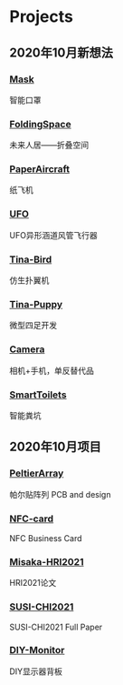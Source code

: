 # Projects



## 2020年10月新想法

### [Mask](https://github.com/TingliangZhang/Mask)

智能口罩

### [FoldingSpace](https://github.com/TingliangZhang/FoldingSpace)

未来人居——折叠空间

### [PaperAircraft](https://github.com/TingliangZhang/PaperAircraft)

纸飞机

### [UFO](https://github.com/TingliangZhang/UFO)

UFO异形涵道风管飞行器

### [Tina-Bird](https://github.com/TingliangZhang/Tina-Bird)

仿生扑翼机

### [Tina-Puppy](https://github.com/TingliangZhang/Tina-Puppy)

微型四足开发

### [Camera](https://github.com/TingliangZhang/Camera)

相机+手机，单反替代品

### [SmartToilets](https://github.com/TingliangZhang/SmartToilets)

智能粪坑

## 2020年10月项目

### [PeltierArray](https://github.com/TingliangZhang/PeltierArray)

帕尔贴阵列 PCB and design

### [NFC-card](https://github.com/TingliangZhang/NFC-card)

NFC Business Card

### [Misaka-HRI2021](https://github.com/TingliangZhang/Misaka-HRI2021)

HRI2021论文

### [SUSI-CHI2021](https://github.com/TingliangZhang/SUSI-CHI2021)

SUSI-CHI2021 Full Paper

### [DIY-Monitor](https://github.com/TingliangZhang/DIY-Monitor)

DIY显示器背板
